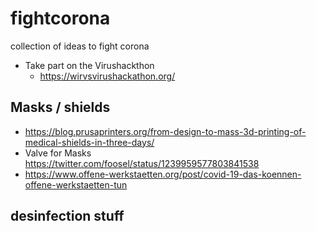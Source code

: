 # fightcorona
collection of ideas to fight corona

* Take part on the Virushackthon
  * https://wirvsvirushackathon.org/


## Masks / shields
* https://blog.prusaprinters.org/from-design-to-mass-3d-printing-of-medical-shields-in-three-days/
* Valve for Masks https://twitter.com/foosel/status/1239959577803841538
* https://www.offene-werkstaetten.org/post/covid-19-das-koennen-offene-werkstaetten-tun


## desinfection stuff


